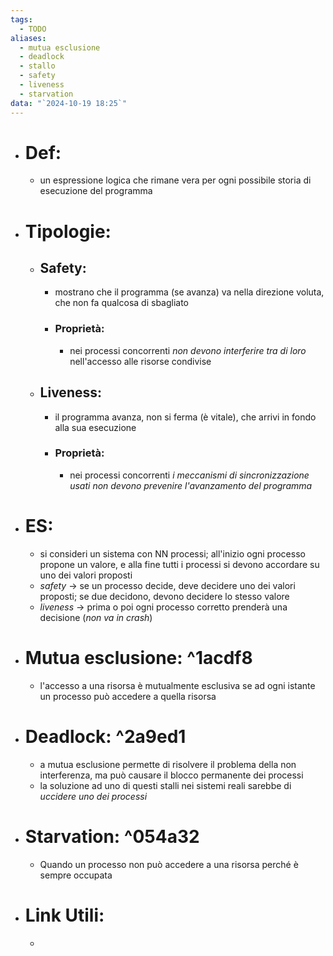 ```yaml
---
tags:
  - TODO
aliases:
  - mutua esclusione
  - deadlock
  - stallo
  - safety
  - liveness
  - starvation
data: "`2024-10-19 18:25`"
---
```

- # Def:
	- un espressione logica che rimane vera per ogni possibile storia di esecuzione del programma
- # Tipologie:
	- ## Safety:
		- mostrano che il programma (se avanza) va nella direzione voluta, che non fa qualcosa di sbagliato
		- ### Proprietà:
			- nei processi concorrenti _non devono interferire tra di loro_ nell'accesso alle risorse condivise
	- ## Liveness:
		- il programma avanza, non si ferma (è vitale), che arrivi in fondo alla sua esecuzione
		- ### Proprietà:
			- nei processi concorrenti _i meccanismi di sincronizzazione usati non devono prevenire l'avanzamento del programma_ 
- # ES:
	- si consideri un sistema con NN processi; all'inizio ogni processo propone un valore, e alla fine tutti i processi si devono accordare su uno dei valori proposti
	- _safety_ $\to$ se un processo decide, deve decidere uno dei valori proposti; se due decidono, devono decidere lo stesso valore
	- _liveness_ $\to$ prima o poi ogni processo corretto prenderà una decisione (_non va in crash_)
- # Mutua esclusione: ^1acdf8
	- l'accesso a una risorsa è mutualmente esclusiva se ad ogni istante un processo può accedere a quella risorsa
- # Deadlock: ^2a9ed1
	- a mutua esclusione permette di risolvere il problema della non interferenza, ma può causare il blocco permanente dei processi
	- la soluzione ad uno di questi stalli nei sistemi reali sarebbe di _uccidere uno dei processi_ 
- # Starvation: ^054a32
	- Quando un processo non può accedere a una risorsa perché è sempre occupata
- # Link Utili:
	- 